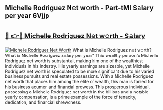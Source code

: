 ## Michelle Rodriguez N𝚎t w𝚘rth - Part-tMI S𝚊lary per year 6Vjjp

# <h2><a href="http://gc1ksac.nevu.top/?p=Michelle+Rodriguez">🔗 👉🔴 Michelle Rodriguez N𝚎t w𝚘rth - S𝚊lary</a></h2>

[![Michelle Rodriguez N𝚎t W𝚘rth](https://i.imgur.com/Oavwk0R.jpeg)](http://gc1ksac.nevu.top/?p=Michelle+Rodriguez)
What is Michelle Rodriguez n𝚎t w𝚘rth? What is Michelle Rodriguez s𝚊lary per year?
This wealthy person's Michelle Rodriguez net worth is substantial, making him one of the wealthiest individuals in his industry. His yearly earnings are sizeable, yet Michelle Rodriguez net worth is speculated to be more significant due to his varied business pursuits and real estate possessions. With a Michelle Rodriguez net worth that places him among the elite of wealth, this man is famed for his business acumen and financial prowess. This prosperous individual, possessing a Michelle Rodriguez net worth in the billions and a notable yearly compensation, is a prime example of the force of tenacity, dedication, and financial shrewdness.
